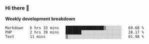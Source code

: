 ### Hi there 👋


**Weekly development breakdown**

<!--START_SECTION:waka-->
```text
Markdown   6 hrs 33 mins   █████████████████▒░░░░░░░   69.68 % 
PHP        2 hrs 39 mins   ███████░░░░░░░░░░░░░░░░░░   28.17 % 
Text       11 mins         ▒░░░░░░░░░░░░░░░░░░░░░░░░   01.98 % 
```
<!--END_SECTION:waka-->
